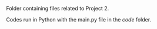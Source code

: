 Folder containing files related to Project 2. 

Codes run in Python with the main.py file in the $code$ folder.
